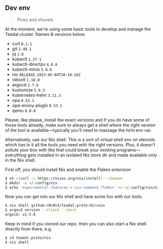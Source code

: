 Dev env
-------
> Picks and shovels.

At the moment, we're using some basic tools to develop and manage
the Teadal cluster. Names & versions below.

* curl `8.1.1`
* git `2.40.1`
* jq `1.6`
* kubectl `1.27.1`
* kubectl-directpv `4.0.6`
* kubectl-minio `5.0.6`
* mc `RELEASE.2023-05-04T18-10-16Z`
* istioctl `1.18.0`
* argocd `2.7.6`
* kustomize `5.0.3`
* kubernetes-helm `3.11.3`
* opa `0.53.1`
* opa-envoy-plugin `0.53.1`
* qemu `8.0.0`

Please, like please, install the exact versions and if you do have
some of those tools already, make sure to always get a shell where
the right version of the tool is available—typically you'll need to
massage the `PATH` env var.

Alternatively, use our Nix shell. This is a sort of virtual shell
env on steroids which has in it all the tools you need with the
right versions. Plus, it doesn't pollute your box with libs that
could break your existing programs—everything gets installed in an
isolated Nix store dir and made available only in the Nix shell.

First off, you should install Nix and enable the Flakes extension

```bash
$ sh <(curl -L https://nixos.org/nix/install) --daemon
$ mkdir -p ~/.config/nix
$ echo 'experimental-features = nix-command flakes' >> ~/.config/nix/nix.conf
```

Now you can get into our Nix shell and have some fun with our tools.

```bash
$ nix shell github:c0c0n3/teadal.proto?dir=nix
$ argocd version --client --short
argocd: v2.5.6
```

Keep in mind if you cloned our repo, then you can also start a Nix
shell directly from there, e.g.

```bash
$ cd teadal.proto/nix
$ nix shell
```
